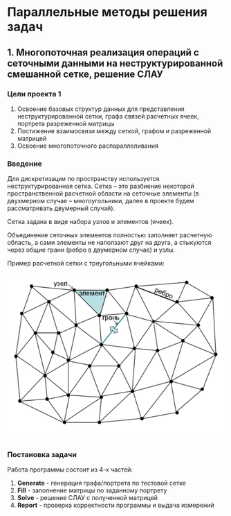 # Параллельные методы решения задач

## 1. Многопоточная реализация операций с сеточными данными на неструктурированной смешанной сетке, решение СЛАУ

### Цели проекта 1

1. Освоение базовых структур данных для представления неструктурированной сетки, графа связей расчетных ячеек, портрета разреженной матрицы
2. Постижение взаимосвязи между сеткой, графом и разреженной матрицей
3. Освоение многопоточного распараллеливания

### Введение

Для дискретизации по пространству используется неструктурированная сетка. Сетка – это разбиение некоторой пространственной расчетной области на сеточные элементы (в двухмерном случае – многоугольники, далее в проекте будем рассматривать двумерный случай).

Сетка задана в виде набора узлов и элементов (ячеек).

Объединение сеточных элементов полностью заполняет расчетную область, а сами элементы не наползают друг на друга, а стыкуются через общие грани (ребро в двумерном случае) и узлы.

Пример расчетной сетки с треугольными ячейками:

![Example triangle 2D mesh](img/example_2d_mesh.png "Example triangle 2D mesh")

### Постановка задачи

Работа программы состоит из 4-х частей:
1. **Generate** - генерация графа/портрета по тестовой сетке
2. **Fill** - заполнение матрицы по заданному портрету
3. **Solve** - решение СЛАУ с полученной матрицей
4. **Report** - проверка корректности программы и выдача измерений

